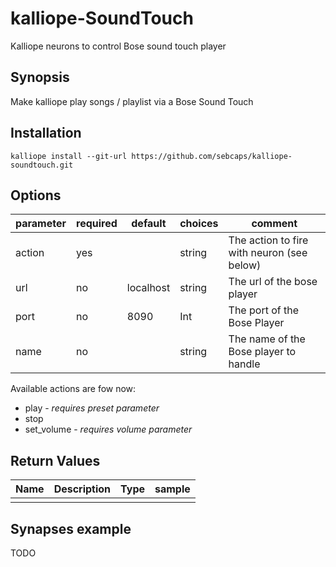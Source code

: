 # kalliope-SoundTouch
Kalliope neurons to control Bose sound touch player


## Synopsis

Make kalliope play songs / playlist via a Bose Sound Touch

## Installation

  ```
  kalliope install --git-url https://github.com/sebcaps/kalliope-soundtouch.git
  ```


## Options

| parameter    | required | default   | choices | comment                                                                                    |
|--------------|----------|-----------|---------|--------------------------------------------------------------------------------------------|
|  action   | yes      |           | string  | The action to fire with  neuron (see below)                                             |
| url      | no       | localhost | string  | The url of the bose player                                                                 |
| port     | no      |8090| Int  | The port of the Bose  Player                                                       |
| name     | no       |           | string  | The name of the Bose player to handle                                                             |

Available actions are fow now:

- play - *requires preset parameter*
- stop
- set_volume - *requires volume parameter*

## Return Values

| Name         | Description                                                                           | Type     | sample   |
| ------------ | ------------------------------------------------------------------------------------- | -------- | -------- |
|              |                                                                                       |          |          |

## Synapses example

TODO
